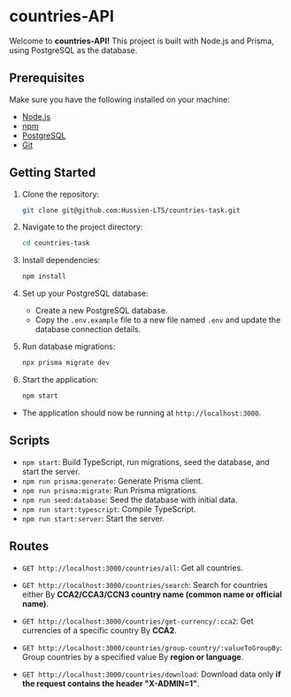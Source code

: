 # countries-API

Welcome to **countries-API!** This project is built with Node.js and Prisma, using PostgreSQL as the database.

## Prerequisites

Make sure you have the following installed on your machine:

- [Node.js](https://nodejs.org/)
- [npm](https://www.npmjs.com/)
- [PostgreSQL](https://www.postgresql.org/)
- [Git](https://git-scm.com/)

## Getting Started

1. Clone the repository:

    ```bash
    git clone git@github.com:Hussien-LTS/countries-task.git
    ```

2. Navigate to the project directory:

    ```bash
    cd countries-task
    ```

3. Install dependencies:

    ```bash
    npm install
    ```

4. Set up your PostgreSQL database:

    - Create a new PostgreSQL database.
    - Copy the `.env.example` file to a new file named `.env` and update the database connection details.

5. Run database migrations:

    ```bash
    npx prisma migrate dev
    ```

6. Start the application:

    ```bash
    npm start
    ```

- The application should now be running at `http://localhost:3000`.

## Scripts

- `npm start`: Build TypeScript, run migrations, seed the database, and start the server.
- `npm run prisma:generate`: Generate Prisma client.
- `npm run prisma:migrate`: Run Prisma migrations.
- `npm run seed:database`: Seed the database with initial data.
- `npm run start:typescript`: Compile TypeScript.
- `npm run start:server`: Start the server.

## Routes

- `GET http://localhost:3000/countries/all`: Get all countries.

- `GET http://localhost:3000/countries/search`: Search for countries either By
**CCA2/CCA3/CCN3 country name (common name or official name)**.

- `GET http://localhost:3000/countries/get-currency/:cca2`: Get currencies of a specific country By **CCA2**.

- `GET http://localhost:3000/countries/group-country/:valueToGroupBy`: Group countries by a specified value By **region or language**.

- `GET http://localhost:3000/countries/download`: Download data only **if the request contains the header "X-ADMIN=1"**.
